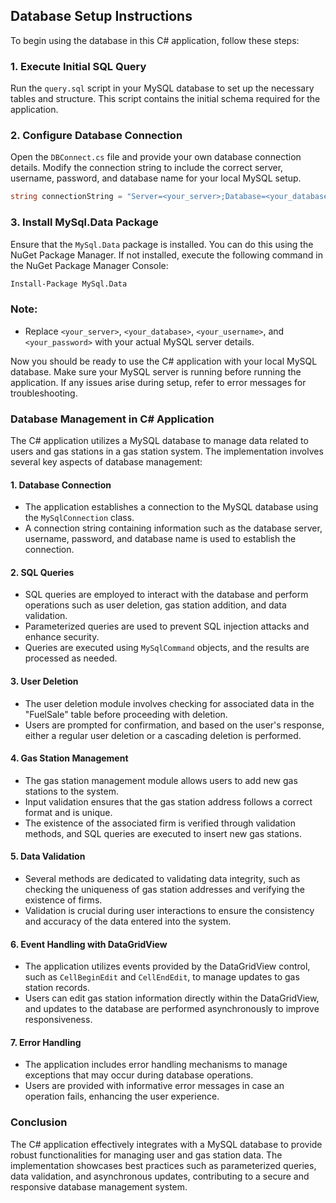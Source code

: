 Database Setup Instructions
---------------------------

To begin using the database in this C# application, follow these steps:

### 1\. Execute Initial SQL Query

Run the `query.sql` script in your MySQL database to set up the necessary tables and structure. This script contains the initial schema required for the application.

### 2\. Configure Database Connection

Open the `DBConnect.cs` file and provide your own database connection details. Modify the connection string to include the correct server, username, password, and database name for your local MySQL setup.

```csharp
string connectionString = "Server=<your_server>;Database=<your_database>;User Id=<your_username>;Password=<your_password>;";
```

### 3\. Install MySql.Data Package

Ensure that the `MySql.Data` package is installed. You can do this using the NuGet Package Manager. If not installed, execute the following command in the NuGet Package Manager Console:

```bash code
Install-Package MySql.Data
```
### Note:

*   Replace `<your_server>`, `<your_database>`, `<your_username>`, and `<your_password>` with your actual MySQL server details.

Now you should be ready to use the C# application with your local MySQL database. Make sure your MySQL server is running before running the application. If any issues arise during setup, refer to error messages for troubleshooting.

### Database Management in C# Application

The C# application utilizes a MySQL database to manage data related to users and gas stations in a gas station system. The implementation involves several key aspects of database management:

#### 1\. **Database Connection**

*   The application establishes a connection to the MySQL database using the `MySqlConnection` class.
*   A connection string containing information such as the database server, username, password, and database name is used to establish the connection.

#### 2\. **SQL Queries**

*   SQL queries are employed to interact with the database and perform operations such as user deletion, gas station addition, and data validation.
*   Parameterized queries are used to prevent SQL injection attacks and enhance security.
*   Queries are executed using `MySqlCommand` objects, and the results are processed as needed.

#### 3\. **User Deletion**

*   The user deletion module involves checking for associated data in the "FuelSale" table before proceeding with deletion.
*   Users are prompted for confirmation, and based on the user's response, either a regular user deletion or a cascading deletion is performed.

#### 4\. **Gas Station Management**

*   The gas station management module allows users to add new gas stations to the system.
*   Input validation ensures that the gas station address follows a correct format and is unique.
*   The existence of the associated firm is verified through validation methods, and SQL queries are executed to insert new gas stations.

#### 5\. **Data Validation**

*   Several methods are dedicated to validating data integrity, such as checking the uniqueness of gas station addresses and verifying the existence of firms.
*   Validation is crucial during user interactions to ensure the consistency and accuracy of the data entered into the system.

#### 6\. **Event Handling with DataGridView**

*   The application utilizes events provided by the DataGridView control, such as `CellBeginEdit` and `CellEndEdit`, to manage updates to gas station records.
*   Users can edit gas station information directly within the DataGridView, and updates to the database are performed asynchronously to improve responsiveness.

#### 7\. **Error Handling**

*   The application includes error handling mechanisms to manage exceptions that may occur during database operations.
*   Users are provided with informative error messages in case an operation fails, enhancing the user experience.

### Conclusion

The C# application effectively integrates with a MySQL database to provide robust functionalities for managing user and gas station data. The implementation showcases best practices such as parameterized queries, data validation, and asynchronous updates, contributing to a secure and responsive database management system.

